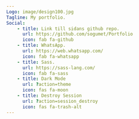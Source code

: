 ```yaml
---
Logo: image/design100.jpg
Tagline: My portfolio.
Social:
    - title: Link till sidans github repo.
      url: https://github.com/sogumet/Portfolio
      icon: fab fa-github
    - title: WhatsApp.
      url: https://web.whatsapp.com/
      icon: fab fa-whatsapp
    - title: Sass.
      url: https://sass-lang.com/
      icon: fab fa-sass
    - title: Dark Mode
      url: ?action=theme
      icon: fas fa-moon
    - title: Destroy Session
      url: ?action=session_destroy
      icon: fas fa-trash-alt
---
```

